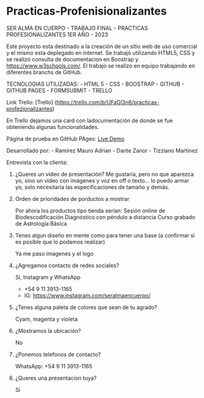 # Practicas-Profenisionalizantes
SER ALMA EN CUERPO - TRABAJO FINAL - PRACTICAS PROFESIONALIZANTES 1ER AÑO - 2023

Este proyecto esta destinado a la creación de un sitio web de uso comercial y el mismo esta deplegado en internet.
Se trabajó utilizando HTML5, CSS y se realizó consulta de documentacion en Boostrap y https://www.w3schools.com/.
El trabajo se realizo en equipo trabajando en diferentes branchs de GitHub.

TECNOLOGIAS UTILIZADAS:
    - HTML 5
    - CSS
    - BOOSTRAP
    - GITHUB
    - GITHUB PAGES
    - FORMSUBMIT
    - TRELLO

Link Trello: [Trello] (https://trello.com/b/UFaGl3n6/practicas-profezionalizantes)

En Trello dejamos una card con ladocumentación de donde se fue obteniendo algunas funcionalidades.

Página de prueba en GitHub PAges: [Live Demo](https://mauroaramirez.github.io/Practicas-Profesionalizantes/)

Desarrollado por: 
    - Ramirez Mauro Adrian
    - Dante Zanor
    - Tizziano Martinez

Entrevista con la clienta:

1. ¿Queres un video de presentación?
    Me gustaría, pero no que aparezca yo, sino un vídeo con imágenes y voz en off o texto... lo puedo armar yo, solo necesitaría las especificaciones de tamaño y demás.

2. Orden de prioridades de porductos a mostrar

    Por ahora los productos tipo tienda serían:
        Sesión online de Biodescodificación
        Diagnóstico con péndulo a distancia
        Curso grabado de Astrología Básica

3. Tenes algun diseño en mente como para tener una base (a confirmar si es posible que lo podamos realizar)

    Ya me paso imagenes y el logo

4. ¿Agregamos contacto de redes sociales?

    Si, Instagram y WhatsApp
    - +54 9 11 3913-1165
    - IG: https://www.instagram.com/seralmaencuerpo/

5. ¿Tenes alguna paleta de colores que sean de tu agrado?

    Cyam, magenta y violeta

6. ¿Mostramos la ubicación?

    No

7. ¿Ponemos telefonos de contacto?

    WhatsApp: +54 9 11 3913-1165

8. ¿Queres una presentacion tuya?

    Si